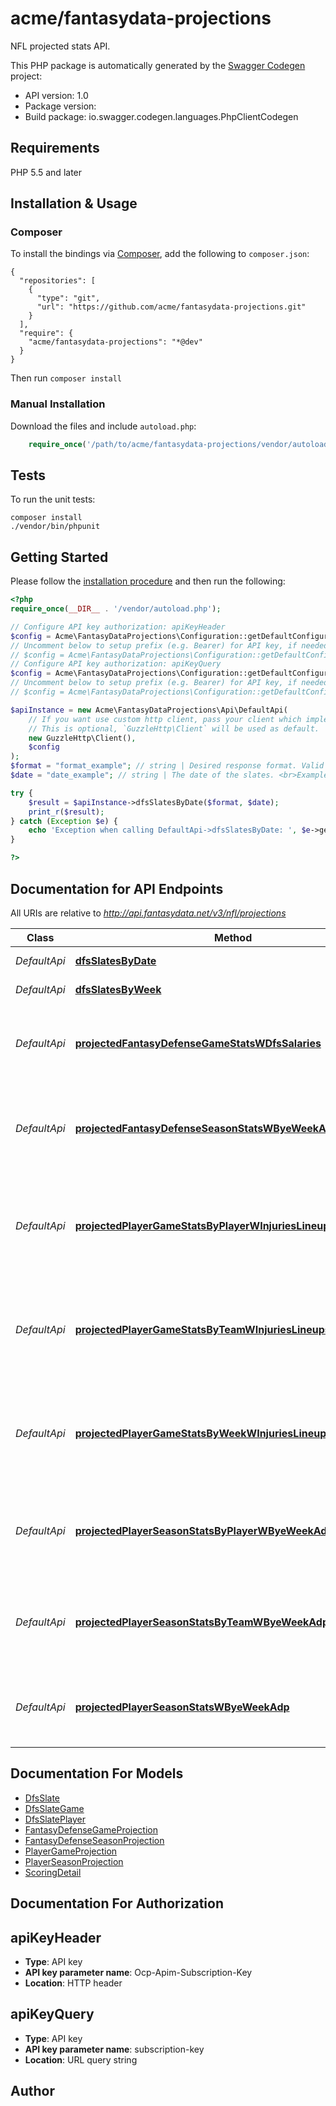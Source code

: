 # acme/fantasydata-projections
NFL projected stats API.

This PHP package is automatically generated by the [Swagger Codegen](https://github.com/swagger-api/swagger-codegen) project:

- API version: 1.0
- Package version: 
- Build package: io.swagger.codegen.languages.PhpClientCodegen

## Requirements

PHP 5.5 and later

## Installation & Usage
### Composer

To install the bindings via [Composer](http://getcomposer.org/), add the following to `composer.json`:

```
{
  "repositories": [
    {
      "type": "git",
      "url": "https://github.com/acme/fantasydata-projections.git"
    }
  ],
  "require": {
    "acme/fantasydata-projections": "*@dev"
  }
}
```

Then run `composer install`

### Manual Installation

Download the files and include `autoload.php`:

```php
    require_once('/path/to/acme/fantasydata-projections/vendor/autoload.php');
```

## Tests

To run the unit tests:

```
composer install
./vendor/bin/phpunit
```

## Getting Started

Please follow the [installation procedure](#installation--usage) and then run the following:

```php
<?php
require_once(__DIR__ . '/vendor/autoload.php');

// Configure API key authorization: apiKeyHeader
$config = Acme\FantasyDataProjections\Configuration::getDefaultConfiguration()->setApiKey('Ocp-Apim-Subscription-Key', 'YOUR_API_KEY');
// Uncomment below to setup prefix (e.g. Bearer) for API key, if needed
// $config = Acme\FantasyDataProjections\Configuration::getDefaultConfiguration()->setApiKeyPrefix('Ocp-Apim-Subscription-Key', 'Bearer');
// Configure API key authorization: apiKeyQuery
$config = Acme\FantasyDataProjections\Configuration::getDefaultConfiguration()->setApiKey('subscription-key', 'YOUR_API_KEY');
// Uncomment below to setup prefix (e.g. Bearer) for API key, if needed
// $config = Acme\FantasyDataProjections\Configuration::getDefaultConfiguration()->setApiKeyPrefix('subscription-key', 'Bearer');

$apiInstance = new Acme\FantasyDataProjections\Api\DefaultApi(
    // If you want use custom http client, pass your client which implements `GuzzleHttp\ClientInterface`.
    // This is optional, `GuzzleHttp\Client` will be used as default.
    new GuzzleHttp\Client(),
    $config
);
$format = "format_example"; // string | Desired response format. Valid entries are <code>XML</code> or <code>JSON</code>.
$date = "date_example"; // string | The date of the slates. <br>Examples: <code>2017-SEP-25</code>, <code>2017-10-31</code>.

try {
    $result = $apiInstance->dfsSlatesByDate($format, $date);
    print_r($result);
} catch (Exception $e) {
    echo 'Exception when calling DefaultApi->dfsSlatesByDate: ', $e->getMessage(), PHP_EOL;
}

?>
```

## Documentation for API Endpoints

All URIs are relative to *http://api.fantasydata.net/v3/nfl/projections*

Class | Method | HTTP request | Description
------------ | ------------- | ------------- | -------------
*DefaultApi* | [**dfsSlatesByDate**](docs/Api/DefaultApi.md#dfsslatesbydate) | **GET** /{format}/DfsSlatesByDate/{date} | DFS Slates by Date
*DefaultApi* | [**dfsSlatesByWeek**](docs/Api/DefaultApi.md#dfsslatesbyweek) | **GET** /{format}/DfsSlatesByWeek/{season}/{week} | DFS Slates by Week
*DefaultApi* | [**projectedFantasyDefenseGameStatsWDfsSalaries**](docs/Api/DefaultApi.md#projectedfantasydefensegamestatswdfssalaries) | **GET** /{format}/FantasyDefenseProjectionsByGame/{season}/{week} | Projected Fantasy Defense Game Stats (w/ DFS Salaries)
*DefaultApi* | [**projectedFantasyDefenseSeasonStatsWByeWeekAdp**](docs/Api/DefaultApi.md#projectedfantasydefenseseasonstatswbyeweekadp) | **GET** /{format}/FantasyDefenseProjectionsBySeason/{season} | Projected Fantasy Defense Season Stats (w/ Bye Week, ADP)
*DefaultApi* | [**projectedPlayerGameStatsByPlayerWInjuriesLineupsDfsSalaries**](docs/Api/DefaultApi.md#projectedplayergamestatsbyplayerwinjurieslineupsdfssalaries) | **GET** /{format}/PlayerGameProjectionStatsByPlayerID/{season}/{week}/{playerid} | Projected Player Game Stats by Player (w/ Injuries, Lineups, DFS Salaries)
*DefaultApi* | [**projectedPlayerGameStatsByTeamWInjuriesLineupsDfsSalaries**](docs/Api/DefaultApi.md#projectedplayergamestatsbyteamwinjurieslineupsdfssalaries) | **GET** /{format}/PlayerGameProjectionStatsByTeam/{season}/{week}/{team} | Projected Player Game Stats by Team (w/ Injuries, Lineups, DFS Salaries)
*DefaultApi* | [**projectedPlayerGameStatsByWeekWInjuriesLineupsDfsSalaries**](docs/Api/DefaultApi.md#projectedplayergamestatsbyweekwinjurieslineupsdfssalaries) | **GET** /{format}/PlayerGameProjectionStatsByWeek/{season}/{week} | Projected Player Game Stats by Week (w/ Injuries, Lineups, DFS Salaries)
*DefaultApi* | [**projectedPlayerSeasonStatsByPlayerWByeWeekAdp**](docs/Api/DefaultApi.md#projectedplayerseasonstatsbyplayerwbyeweekadp) | **GET** /{format}/PlayerSeasonProjectionStatsByPlayerID/{season}/{playerid} | Projected Player Season Stats by Player (w/ Bye Week, ADP)
*DefaultApi* | [**projectedPlayerSeasonStatsByTeamWByeWeekAdp**](docs/Api/DefaultApi.md#projectedplayerseasonstatsbyteamwbyeweekadp) | **GET** /{format}/PlayerSeasonProjectionStatsByTeam/{season}/{team} | Projected Player Season Stats by Team (w/ Bye Week, ADP)
*DefaultApi* | [**projectedPlayerSeasonStatsWByeWeekAdp**](docs/Api/DefaultApi.md#projectedplayerseasonstatswbyeweekadp) | **GET** /{format}/PlayerSeasonProjectionStats/{season} | Projected Player Season Stats (w/ Bye Week, ADP)


## Documentation For Models

 - [DfsSlate](docs/Model/DfsSlate.md)
 - [DfsSlateGame](docs/Model/DfsSlateGame.md)
 - [DfsSlatePlayer](docs/Model/DfsSlatePlayer.md)
 - [FantasyDefenseGameProjection](docs/Model/FantasyDefenseGameProjection.md)
 - [FantasyDefenseSeasonProjection](docs/Model/FantasyDefenseSeasonProjection.md)
 - [PlayerGameProjection](docs/Model/PlayerGameProjection.md)
 - [PlayerSeasonProjection](docs/Model/PlayerSeasonProjection.md)
 - [ScoringDetail](docs/Model/ScoringDetail.md)


## Documentation For Authorization


## apiKeyHeader

- **Type**: API key
- **API key parameter name**: Ocp-Apim-Subscription-Key
- **Location**: HTTP header

## apiKeyQuery

- **Type**: API key
- **API key parameter name**: subscription-key
- **Location**: URL query string


## Author




